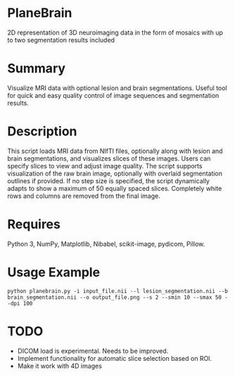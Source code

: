 
# PlaneBrain
2D representation of 3D neuroimaging data in the form of mosaics with up to two segmentation results included

# Summary
Visualize MRI data with optional lesion and brain segmentations. Useful tool for quick and easy quality control of image sequences and segmentation results.

# Description
This script loads MRI data from NIfTI files, optionally along with lesion and brain segmentations, and visualizes slices of these images. Users can specify slices to view and adjust image quality. The script supports visualization of the raw brain image, optionally with overlaid segmentation outlines if provided. If no step size is specified, the script dynamically adapts to show a maximum of 50 equally spaced slices. Completely white rows and columns are removed from the final image.

# Requires
Python 3, NumPy, Matplotlib, Nibabel, scikit-image, pydicom, Pillow.

# Usage Example
```
python planebrain.py -i input_file.nii --l lesion_segmentation.nii --b brain_segmentation.nii --o output_file.png --s 2 --smin 10 --smax 50 --dpi 100
```

# TODO
- DICOM load is experimental. Needs to be improved.
- Implement functionality for automatic slice selection based on ROI.
- Make it work with 4D images
